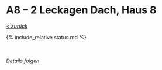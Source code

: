 # A8 &ndash; 2 Leckagen Dach, Haus 8

_[&lt; zurück](../../index.md)_

{% include_relative status.md %}

<br/><br/>
_Details folgen_
